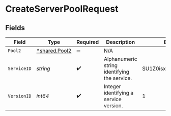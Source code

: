 # CreateServerPoolRequest


## Fields

| Field                                         | Type                                          | Required                                      | Description                                   | Example                                       |
| --------------------------------------------- | --------------------------------------------- | --------------------------------------------- | --------------------------------------------- | --------------------------------------------- |
| `Pool2`                                       | [*shared.Pool2](../../models/shared/pool2.md) | :heavy_minus_sign:                            | N/A                                           |                                               |
| `ServiceID`                                   | *string*                                      | :heavy_check_mark:                            | Alphanumeric string identifying the service.  | SU1Z0isxPaozGVKXdv0eY                         |
| `VersionID`                                   | *int64*                                       | :heavy_check_mark:                            | Integer identifying a service version.        | 1                                             |